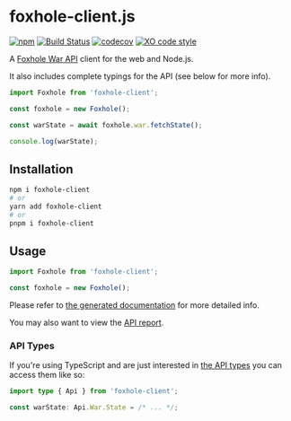 # foxhole-client.js

[![npm](https://img.shields.io/npm/v/foxhole-client)](https://npmjs.com/package/foxhole-client)
[![Build Status](https://github.com/jonahsnider/foxhole-client.js/workflows/CI/badge.svg)](https://github.com/jonahsnider/foxhole-client.js/actions)
[![codecov](https://codecov.io/gh/jonahsnider/foxhole-client.js/branch/main/graph/badge.svg?token=FQ5BP2A1XO)](https://codecov.io/gh/jonahsnider/foxhole-client.js)
[![XO code style](https://img.shields.io/badge/code_style-XO-5ed9c7.svg)](https://github.com/xojs/xo)

A [Foxhole War API](https://github.com/clapfoot/warapi#readme) client for the web and Node.js.

It also includes complete typings for the API (see below for more info).

```js
import Foxhole from 'foxhole-client';

const foxhole = new Foxhole();

const warState = await foxhole.war.fetchState();

console.log(warState);
```

## Installation

```sh
npm i foxhole-client
# or
yarn add foxhole-client
# or
pnpm i foxhole-client
```

## Usage

```js
import Foxhole from 'foxhole-client';

const foxhole = new Foxhole();
```

Please refer to [the generated documentation](https://foxhole-clientjs.netlify.app/classes/client) for more detailed info.

You may also want to view the [API report](./api.md).

### API Types

If you're using TypeScript and are just interested in [the API types](https://foxhole-clientjs.netlify.app/modules/api) you can access them like so:

```ts
import type { Api } from 'foxhole-client';

const warState: Api.War.State = /* ... */;
```
